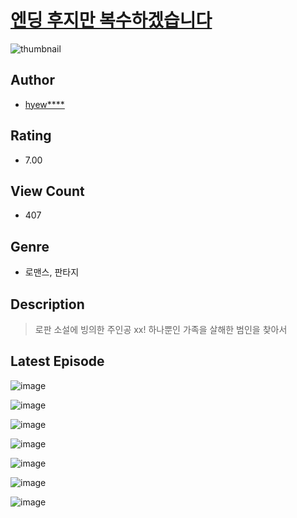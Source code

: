 # [엔딩 후지만 복수하겠습니다](https://comic.naver.com/bestChallenge/list?titleId=811451)
![thumbnail](https://image-comic.pstatic.net/user_contents_data/challenge_comic/2023/05/25/upload_3617342004346840624_480x623.jpeg)

## Author
- [hyew****](https://comic.naver.com/artistTitle?id=367328)

## Rating
- 7.00

## View Count
- 407

## Genre
- 로맨스, 판타지

## Description
> 로판 소설에 빙의한 주인공 xx! 하나뿐인 가족을 살해한 범인을 찾아서


## Latest Episode
![image](https://image-comic.pstatic.net/user_contents_data/challenge_comic/2023/05/26/367328/upload_3616445893797045348.jpeg)

![image](https://image-comic.pstatic.net/user_contents_data/challenge_comic/2023/05/26/367328/upload_7233122289912997431.jpeg)

![image](https://image-comic.pstatic.net/user_contents_data/challenge_comic/2023/05/26/367328/upload_4049969048702105649.jpeg)

![image](https://image-comic.pstatic.net/user_contents_data/challenge_comic/2023/05/26/367328/upload_4049921579951416632.jpeg)

![image](https://image-comic.pstatic.net/user_contents_data/challenge_comic/2023/05/26/367328/upload_7148395894511383352.jpeg)

![image](https://image-comic.pstatic.net/user_contents_data/challenge_comic/2023/05/26/367328/upload_3473744677744883769.jpeg)

![image](https://image-comic.pstatic.net/user_contents_data/challenge_comic/2023/05/26/367328/upload_7233683946343052084.jpeg)
